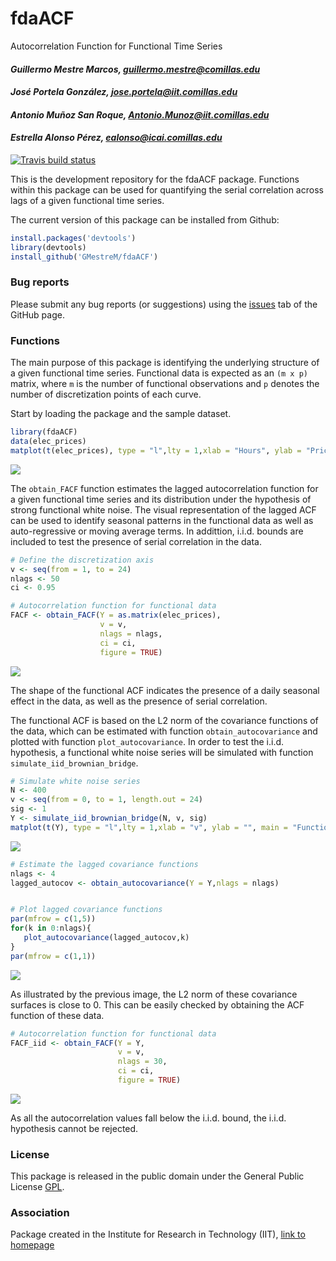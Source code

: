 # fdaACF
Autocorrelation Function for Functional Time Series


#### *Guillermo Mestre Marcos, guillermo.mestre@comillas.edu*
#### *José Portela González, jose.portela@iit.comillas.edu*
#### *Antonio Muñoz San Roque, Antonio.Munoz@iit.comillas.edu*
#### *Estrella Alonso Pérez, ealonso@icai.comillas.edu*


<!-- badges: start -->
  [![Travis build status](https://travis-ci.org/GMestreM/fdaACF.svg?branch=master)](https://travis-ci.org/GMestreM/fdaACF)
<!-- badges: end -->


This is the development repository for the fdaACF package. Functions within this package can be used for quantifying the serial correlation across lags of a given functional time series.


The current version of this package can be installed from Github:


```r
install.packages('devtools')
library(devtools)
install_github('GMestreM/fdaACF')
```

### Bug reports

Please submit any bug reports (or suggestions) using the [issues](https://github.com/GMestreM/fdaACF/issues) tab of the GitHub page.


### Functions

The main purpose of this package is identifying the underlying structure of a given functional time series. Functional data is expected as an `(m x p)` matrix, where `m` is the number of functional observations and `p` denotes the number of discretization points of each curve.


Start by loading the package and the sample dataset.


```r
library(fdaACF)
data(elec_prices)
matplot(t(elec_prices), type = "l",lty = 1,xlab = "Hours", ylab = "Price (€/MWh)")
```


![](README-files/figure-html/elec_prices.png)<!-- -->


The `obtain_FACF` function estimates the lagged autocorrelation function for a given functional time series and its distribution under the hypothesis of strong functional white noise. The visual representation of the lagged ACF can be used to identify seasonal patterns in the functional data as well as auto-regressive or moving average terms. In addittion, i.i.d. bounds are included to test the presence of serial correlation in the data.


```r
# Define the discretization axis
v <- seq(from = 1, to = 24)
nlags <- 50
ci <- 0.95

# Autocorrelation function for functional data
FACF <- obtain_FACF(Y = as.matrix(elec_prices), 
                    v = v,
                    nlags = nlags,
                    ci = ci,
                    figure = TRUE)
```


![](README-files/figure-html/FACF_prices.png)<!-- -->


The shape of the functional ACF indicates the presence of a daily seasonal effect in the data, as well as the presence of serial correlation.


The functional ACF is based on the L2 norm of the covariance functions of the data, which can be estimated with function `obtain_autocovariance` and plotted with function `plot_autocovariance`. In order to test the i.i.d. hypothesis, a functional white noise series will be simulated with function `simulate_iid_brownian_bridge`.


```r
# Simulate white noise series
N <- 400
v <- seq(from = 0, to = 1, length.out = 24)
sig <- 1
Y <- simulate_iid_brownian_bridge(N, v, sig)
matplot(t(Y), type = "l",lty = 1,xlab = "v", ylab = "", main = "Functional Brownian Bridge")
```

![](README-files/figure-html/b_bridge.png)<!-- -->



```r
# Estimate the lagged covariance functions
nlags <- 4
lagged_autocov <- obtain_autocovariance(Y = Y,nlags = nlags)


# Plot lagged covariance functions
par(mfrow = c(1,5))
for(k in 0:nlags){
   plot_autocovariance(lagged_autocov,k)
}
par(mfrow = c(1,1))

```


![](README-files/figure-html/autocov_surfc.png)<!-- -->


As illustrated by the previous image, the L2 norm of these covariance surfaces is close to 0. This can be easily checked by obtaining the ACF function of these data.


```r
# Autocorrelation function for functional data
FACF_iid <- obtain_FACF(Y = Y, 
                        v = v,
                        nlags = 30,
                        ci = ci,
                        figure = TRUE)
```


![](README-files/figure-html/FACF_iid.png)<!-- -->



As all the autocorrelation values fall below the i.i.d. bound, the i.i.d. hypothesis cannot be rejected.


### License

This package is released in the public domain under the General Public License [GPL](https://www.gnu.org/licenses/gpl-3.0.en.html). 

### Association
Package created in the Institute for Research in Technology (IIT), [link to homepage](https://www.iit.comillas.edu/index.php.en) 
